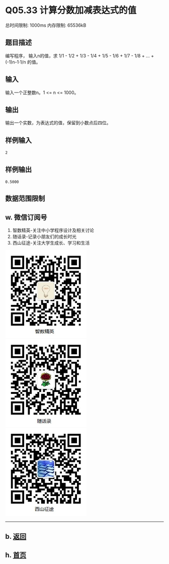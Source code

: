 # Q05.33 计算分数加减表达式的值

总时间限制: 1000ms 内存限制: 65536kB

## 题目描述

编写程序，
输入n的值，求 1/1 - 1/2 + 1/3 - 1/4 + 1/5 - 1/6 + 1/7 - 1/8 + ... + (-1)n-1·1/n 的值。

## 输入

输入一个正整数n。1 <= n <= 1000。

## 输出

输出一个实数，为表达式的值，保留到小数点后四位。

## 样例输入

    2

## 样例输出

    0.5000

## 数据范围限制

## w. 微信订阅号

1. 智数精英-关注中小学程序设计及相关讨论
2. 随话录-记录小朋友们的成长时光
2. 西山征途-关注大学生成长、学习和生活

![欢迎关注“智数精英”订阅号](../../assets/me/img/idea8.jpg)
![欢迎关注“随话录”订阅号](../../assets/me/img/shl8.jpg)
![欢迎关注“西山征途”订阅号](../../assets/me/img/xszt8.jpg)

----------

## b. [返回](../)
    
## h. [首页](../../)


